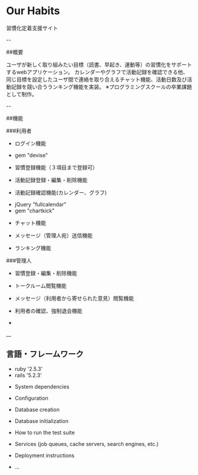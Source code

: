 # Our Habits

習慣化定着支援サイト

--

##概要

ユーザが新しく取り組みたい目標（読書、早起き、運動等）の習慣化をサポートするwebアプリケーション。
カレンダーやグラフで活動記録を確認できる他、同じ目標を設定したユーザ間で連絡を取り合えるチャット機能、活動日数及び活動記録を競い合うランキング機能を実装。
※プログラミングスクールの卒業課題として制作。

--

##機能

###利用者

* ログイン機能

- gem "devise"

* 習慣登録機能（３項目まで登録可）

* 活動記録登録・編集・削除機能

* 活動記録確認機能(カレンダー、グラフ)

- jQuery "fullcalendar"
- gem "chartkick"

* チャット機能

* メッセージ（管理人宛）送信機能

* ランキング機能

###管理人

* 習慣登録・編集・削除機能

* トークルーム閲覧機能

* メッセージ（利用者から寄せられた意見）閲覧機能

* 利用者の確認、強制退会機能



* 


__



## 言語・フレームワーク

- ruby '2.5.3'
- rails '5.2.3'

* System dependencies

* Configuration

* Database creation

* Database initialization

* How to run the test suite

* Services (job queues, cache servers, search engines, etc.)

* Deployment instructions

* ...
